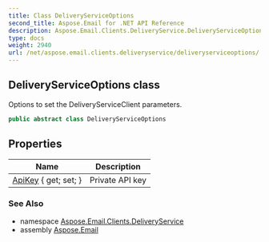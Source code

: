 ```yaml
---
title: Class DeliveryServiceOptions
second_title: Aspose.Email for .NET API Reference
description: Aspose.Email.Clients.DeliveryService.DeliveryServiceOptions class. Options to set the DeliveryServiceClient parameters
type: docs
weight: 2940
url: /net/aspose.email.clients.deliveryservice/deliveryserviceoptions/
---
```

## DeliveryServiceOptions class

Options to set the DeliveryServiceClient parameters.

```csharp
public abstract class DeliveryServiceOptions
```

## Properties

| Name | Description |
| --- | --- |
| [ApiKey](../../aspose.email.clients.deliveryservice/deliveryserviceoptions/apikey/) { get; set; } | Private API key |

### See Also

* namespace [Aspose.Email.Clients.DeliveryService](../../aspose.email.clients.deliveryservice/)
* assembly [Aspose.Email](../../)


